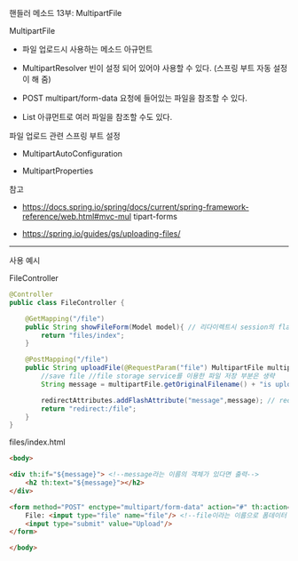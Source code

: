 핸들러 메소드 13부: MultipartFile

MultipartFile

- 파일 업로드시 사용하는 메소드 아규먼트

- MultipartResolver 빈이 설정 되어 있어야 사용할 수 있다. (스프링 부트 자동 설정이 해 줌) 

- POST multipart/form-data 요청에 들어있는 파일을 참조할 수 있다. 

- List<MultipartFile> 아큐먼트로 여러 파일을 참조할 수도 있다.

파일 업로드 관련 스프링 부트 설정

- MultipartAutoConfiguration 

- MultipartProperties

참고

- https://docs.spring.io/spring/docs/current/spring-framework-reference/web.html#mvc-mul tipart-forms

- https://spring.io/guides/gs/uploading-files/

---

사용 예시

FileController

```java
@Controller
public class FileController {

    @GetMapping("/file")
    public String showFileForm(Model model){ // 리다이렉트시 session의 flashAttribute의 message를 model로 받음
        return "files/index";
    }

    @PostMapping("/file")
    public String uploadFile(@RequestParam("file") MultipartFile multipartFile, RedirectAttributes redirectAttributes){
        //save file //file storage service를 이용한 파일 저장 부분은 생략
        String message = multipartFile.getOriginalFilename() + "is uploaded !!";

        redirectAttributes.addFlashAttribute("message",message); // redirect시 flash를 이용하여 message를 세션에 넣어 전달
        return "redirect:/file";
    }
}
```

files/index.html

```html
<body>

<div th:if="${message}"> <!--message라는 이름의 객체가 있다면 출력-->
    <h2 th:text="${message}"></h2>
</div>

<form method="POST" enctype="multipart/form-data" action="#" th:action="@{/file}"> <!--post + multipart/form-data 요청 = multipart 요청-->
    File: <input type="file" name="file"/> <!--file이라는 이름으로 폼데이터 저장-->
    <input type="submit" value="Upload"/>
</form>

</body>
```

